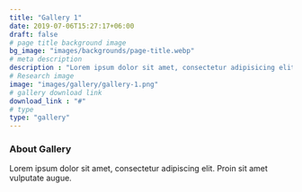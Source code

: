 ```yaml
---
title: "Gallery 1"
date: 2019-07-06T15:27:17+06:00
draft: false
# page title background image
bg_image: "images/backgrounds/page-title.webp"
# meta description
description : "Lorem ipsum dolor sit amet, consectetur adipisicing elit, sed do eiusmod tempor incididunt ut labore. dolore magna aliqua. Ut enim ad minim veniam, quis nostrud."
# Research image
image: "images/gallery/gallery-1.png"
# gallery download link
download_link : "#"
# type
type: "gallery"
---
```


### About Gallery

Lorem ipsum dolor sit amet, consectetur adipiscing elit. Proin sit amet vulputate augue.
